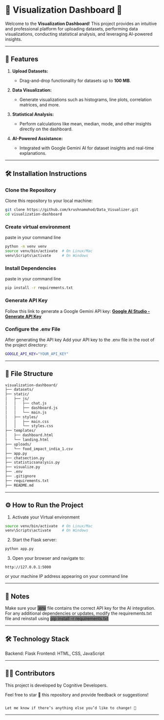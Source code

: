 # 🌟 Visualization Dashboard 🌟  

Welcome to the **Visualization Dashboard**! This project provides an intuitive and professional platform for uploading datasets, performing data visualizations, conducting statistical analysis, and leveraging AI-powered insights.  

---

## 🚀 **Features**  

1. **Upload Datasets:**  
   - Drag-and-drop functionality for datasets up to **100 MB**.  

2. **Data Visualization:**  
   - Generate visualizations such as histograms, line plots, correlation matrices, and more.  

3. **Statistical Analysis:**  
   - Perform calculations like mean, median, mode, and other insights directly on the dashboard.  

4. **AI-Powered Assistance:**  
   - Integrated with Google Gemini AI for dataset insights and real-time explanations.  

---

## 🛠️ **Installation Instructions**  

### Clone the Repository  
Clone this repository to your local machine:  
```bash  
git clone https://github.com/krushnamohod/Data_Visualizer.git  
cd visualization-dashboard
```
### Create virtual environment 
paste in your command line
```bash
python -m venv venv  
source venv/bin/activate  # On Linux/Mac  
venv\Scripts\activate     # On Windows  
```
### Install Dependencies
paste in your command line 
```bash
pip install -r requirements.txt  
```

### Generate API Key
Follow this link to generate a Google Gemini API key:
**[Google AI Studio - Generate API Key](https://aistudio.google.com/prompts/new_chat)** 

###  Configure the .env File
After generating the API key
Add your API key to the .env file in the root of the project directory:
```bash
GOOGLE_API_KEY="YOUR_API_KEY" 
```
---
## 📁 File Structure
```markdown
visualization-dashboard/  
├── datasets/  
├── static/  
│   ├── js/  
│   │   ├── chat.js  
│   │   ├── dashboard.js  
│   │   └── main.js  
│   ├── styles/  
│   │   ├── main.css  
│   │   └── styles.css  
├── templates/  
│   ├── dashboard.html  
│   └── landing.html  
├── uploads/  
│   └── food_impact_india_1.csv  
├── app.py  
├── chatsection.py  
├── statisticsanalysis.py  
├── visualize.py  
├── .env  
├── .gitignore  
├── requirements.txt  
├── README.md  
```
---
## ⚙️ How to Run the Project
1. Activate your Virtual environment
```bash
source venv/bin/activate  # On Linux/Mac  
venv\Scripts\activate     # On Windows  
```
2. Start the Flask server:
```bash
python app.py  
```
3. Open your browser and navigate to:
```arduino
http://127.0.0.1:5000  
```
or your machine IP address appearing on your command line 

---
## 📝 Notes
Make sure your <span style="background-color: grey">.env</span> file contains the correct API key for the AI integration.
For any additional dependencies or updates, modify the requirements.txt file and reinstall using <span style="background-color: grey">pip install -r requirements.txt</span>

---
## 🛠️ Technology Stack
Backend: Flask
Frontend: HTML, CSS, JavaScript

---
## 👨‍💻 Contributors
This project is developed by Cognitive Developers.

Feel free to star 🌟 this repository and provide feedback or suggestions!

```vbnet

Let me know if there’s anything else you’d like to change! 🚀
```   
---
